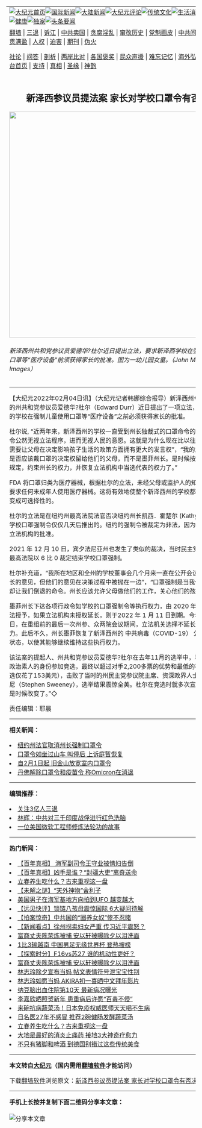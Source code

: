 <a name="1" id="1" target="_blank"></a><span id="1"></span>
<table align=center border="0"><tr><td colspan="2" VALIGN=TOP><a href="https://github.com/eltbxu3452/djy/blob/master/gb/nf1351518.md#1"><img src="https://raw.githubusercontent.com/eltbxu3452/www/master/t/djy/1.jpg" title="大纪元首页" alt="大纪元首页"></a><a href="https://github.com/eltbxu3452/djy/blob/master/gb/n24hr.md#1"><img src="https://raw.githubusercontent.com/eltbxu3452/www/master/t/djy/3.jpg" title="国际新闻" alt="国际新闻"></a><a href="https://github.com/eltbxu3452/djy/blob/master/gb/nsc413.md#1"><img src="https://raw.githubusercontent.com/eltbxu3452/www/master/t/djy/4.jpg" title="大陆新闻" alt="大陆新闻"></a><a href="https://github.com/eltbxu3452/djy/blob/master/gb/news392.md#1"><img src="https://raw.githubusercontent.com/eltbxu3452/www/master/t/djy/5.jpg" title="大纪元评论" alt="大纪元评论"></a><a href="https://github.com/eltbxu3452/djy/blob/master/gb/news2007.md#1"><img src="https://raw.githubusercontent.com/eltbxu3452/www/master/t/djy/6.jpg" title="传统文化" alt="传统文化"></a><a href="https://github.com/eltbxu3452/djy/blob/master/gb/news2008.md#1"><img src="https://raw.githubusercontent.com/eltbxu3452/www/master/t/djy/7.jpg" title="生活消费" alt="生活消费"></a><a href="https://github.com/eltbxu3452/djy/blob/master/gb/ncyule.md#1"><img src="https://raw.githubusercontent.com/eltbxu3452/www/master/t/djy/8.jpg" title="娱乐休闲" alt="娱乐休闲"></a><a href="https://github.com/eltbxu3452/djy/blob/master/gb/nsc1002.md#1"><img src="https://raw.githubusercontent.com/eltbxu3452/www/master/t/djy/9.jpg" title="健康" alt="健康"></a><a href="https://github.com/eltbxu3452/djy/blob/master/gb/nf6092.md#1"><img src="https://raw.githubusercontent.com/eltbxu3452/www/master/t/djy/10a.jpg" title="独家" alt="独家"></a><a href="https://github.com/eltbxu3452/djy/blob/master/gb/nf4514.md#1"><img src="https://raw.githubusercontent.com/eltbxu3452/www/master/t/djy/12a.jpg" title="头条要闻" alt="头条要闻"></a></td></tr>
<tr><td colspan="2" VALIGN=TOP><a target="_blank" href="https://github.com/eltbxu3452/www/blob/master/README.md?zsrh#1">翻墙</a> | <a target="_blank" href="https://github.com/eltbxu3452/djy/blob/master/gb/nf5657.md#1">三退</a> | <a target="_blank" href="https://github.com/eltbxu3452/djy/blob/master/gb/nf6124.md#1">诉江</a> | <a target="_blank" href="https://github.com/eltbxu3452/djy/blob/master/gb/nf1176117.md#1">中共卖国</a> | <a target="_blank" href="https://github.com/eltbxu3452/djy/blob/master/gb/nf5773.md#1">贪腐淫乱</a> | <a target="_blank" href="https://github.com/eltbxu3452/djy/blob/master/gb/nf1176115.md#1">窜改历史</a> | <a target="_blank" href="https://github.com/eltbxu3452/djy/blob/master/gb/nf1176107.md#1">党魁画皮</a> | <a target="_blank" href="https://github.com/eltbxu3452/djy/blob/master/gb/nf1320400.md#1">中共间谍</a> | <a target="_blank" href="https://github.com/eltbxu3452/djy/blob/master/gb/nf1176114.md#1">破坏传统</a> | <a target="_blank" href="https://github.com/eltbxu3452/ntdtv/blob/master/gb/prog447_1.md#1">恶贯满盈</a> | <a target="_blank" href="https://github.com/eltbxu3452/djy/blob/master/gb/ncid278.md#1">人权</a> | <a target="_blank" href="https://github.com/eltbxu3452/djy/blob/master/gb/nf1176111.md#1">迫害</a> | <a target="_blank" href="https://gitlab.com/szzdlab/mh-qikan/blob/master/README.md#1">期刊</a> | <a target="_blank" href="https://github.com/eltbxu3452/djy/blob/master/gb/nf5562.md#1">伪火</a></p><p><a target="_blank" href="https://github.com/eltbxu3452/djy/blob/master/gb/9p.md#1">社论</a> | <a target="_blank" href="https://github.com/eltbxu3452/djy/blob/master/gb/nf4378.md#1">问答</a> | <a target="_blank" href="https://github.com/eltbxu3452/djy/blob/master/gb/nf5792.md#1">剖析</a> | <a target="_blank" href="https://github.com/eltbxu3452/djy/blob/master/gb/nf5735.md#1">两岸比对</a> | <a target="_blank" href="https://github.com/eltbxu3452/djy/blob/master/gb/nf6119.md#1">各国褒奖</a> | <a target="_blank" href="https://github.com/eltbxu3452/djy/blob/master/gb/nf6120.md#1">民众声援</a> | <a target="_blank" href="https://github.com/eltbxu3452/djy/blob/master/gb/nf1188594.md#1">难忘记忆</a> | <a target="_blank" href="https://github.com/eltbxu3452/djy/blob/master/gb/nf3180.md#1">海外弘传</a> | <a target="_blank" href="https://github.com/eltbxu3452/djy/blob/master/gb/nf5410.md#1">万人上访</a> | <a target="_blank" href="https://github.com/eltbxu3452/www/blob/master/README.md?zsrh#1">平台首页</a> | <a target="_blank" href="https://github.com/eltbxu3452/djy/blob/master/gb/nf4386.md#1">支持</a> | <a target="_blank" href="https://github.com/eltbxu3452/djy/blob/master/gb/nf4389.md#1">真相</a> | <a target="_blank" href="https://github.com/eltbxu3452/djy/blob/master/gb/nf5790.md#1">圣缘</a> | <a target="_blank" href="https://github.com/eltbxu3452/djy/blob/master/gb/nf4786.md#1">神韵</a></td></tr>
<tr><td VALIGN=TOP width="626"><h2 align=center>新泽西参议员提法案 家长对学校口罩令有否决权</h2>
<img width="600" src="https://i.epochtimes.com/assets/uploads/2022/02/id13554119-GettyImages-1271757714-600x400.jpg" />
<h6>新泽西州共和党参议员爱德华?杜尔近日提出立法，要求新泽西学校在强制儿童使用口罩等“医疗设备”前须获得家长的批准。图为一幼儿园女童。（John Moore/Getty Images）
</h6>
<hr>
	<p>【大纪元2022年02月04日讯】（大纪元记者韩娜综合报导）<ahref="https://github.com/eltbxu3452/djy/blob/master/gb/tag/%E6%96%B0%E6%B3%BD%E8%A5%BF.md#1">新泽西</a>州今年1月新上任的州共和党参议员爱德华?杜尔（Edward Durr）近日提出了一项立法，要求新泽西州的学校在强制儿童使用口罩等“医疗设备”之前必须获得家长的批准。</p>
<p>杜尔说, “近两年来，<ahref="https://github.com/eltbxu3452/djy/blob/master/gb/tag/%E6%96%B0%E6%B3%BD%E8%A5%BF.md#1">新泽西</a>州的学校一直受到州长独裁式的口罩命令的约束，这些命令公然无视立法程序，进而无视人民的意愿。这就是为什么现在比以往任何时候都更需要让父母在决定影响孩子生活的政策方面拥有更大的发言权”，“我的立法将把孩子是否应该戴口罩的决定权留给他们的父母，而不是墨菲州长。是时候按照我们的宪法规定，约束州长的权力，并恢复立法机构中当选代表的权力了。”</p>
<p>FDA 将口罩归类为医疗器械，根据杜尔的立法，未经父母或监护人的知情同意，不得要求任何未成年人使用医疗器械。这将有效地使整个新泽西州的学校都可以将戴口罩变成可选择性的。</p>
<p>杜尔的立法是在纽约州最高法院法官否决纽约州长凯西．霍楚尔 (Kathy Hochul) 的学校口罩强制令仅仅几天后推出的。纽约的强制令被裁定为非法，因为它没有得到州立法机构的批准。</p>
<p>2021 年 12 月 10 日，宾夕法尼亚州也发生了类似的裁决，当时民主党占多数的州最高法院以 6 比 0 裁定结束学校口罩强制。</p>
<p>杜尔补充道，“我所在地区和全州的学校董事会几个月来一直在公开会议上听取有关家长的意见，但他们的意见在决策过程中被抛在一边”，“口罩强制是当我们本需前进时却让我们倒退的命令。州长应该允许父母做他们的工作，关心他们的孩子。”</p>
<p>墨菲州长下达各项行政令如学校的口罩强制令等执行权力，由 2020 年 6 月通过的立法授予，如果立法机构未授权延长，则于2022 年 1 月 11 日到期。今年 1 月 10 日，在重组前的最后一次州参、众两院会议期间，立法机关选择不延长这些执行权力。此后不久，州长墨菲恢复了新泽西州的 中共病毒（COVID-19） 公共卫生紧急状态，以使其能够继续维持这些执行权力。</p>
<p>该<ahref="https://github.com/eltbxu3452/djy/blob/master/gb/tag/%E6%B3%95%E6%A1%88.md#1">法案</a>的提起人、州共和党参议员爱德华?杜尔在去年11月的选举中，以卡车司机、政治素人的身份参加竞选，最终以超过对手2,200多票的优势和最低的花费（党内初选仅花了153美元），击败了当时的州民主党参议院主席、资深政界人士斯蒂芬?斯威尼（Stephen Sweeney），选举结果震惊全美。杜尔在竞选时就多次宣称，“新泽西，是时候改变了。”◇</p>
<p>责任编辑：耶晨</p>
	
<hr>


<strong>相关新闻：</strong>
<li><a href="https://github.com/eltbxu3452/djy/blob/master/gb/22/1/25/n13527742.md#1">纽约州法官取消州长强制口罩令</a></li>
<li><a href="https://github.com/eltbxu3452/djy/blob/master/gb/22/1/26/n13529900.md#1">口罩令如坐过山车 叫停后 上诉庭暂恢复</a></li>
<li><a href="https://github.com/eltbxu3452/djy/blob/master/gb/22/1/28/n13535559.md#1">自2月1日起  旧金山放宽室内口罩令</a></li>
<li><a href="https://github.com/eltbxu3452/djy/blob/master/gb/22/2/1/n13547200.md#1">丹佛解除口罩令和疫苗令 称Omicron在消退</a></li>
<hr>


<strong>编辑推荐：</strong>
<li><a href="https://github.com/upjkzu3674/djy/blob/master/gb/18/5/10/n10381511.md?dfh#1" target="_blank">关注3亿人三退</a></li><li><a href="https://github.com/tsiac2612/djy/blob/master/gb/19/5/23/n11275879.md#1" target="_blank">林辉：中共对三千印度战俘进行红色洗脑</a></li><li><a href="https://github.com/tsiac2612/djy/blob/master/gb/17/7/4/n9355207.md#1" target="_blank">一位美国微软工程师修炼法轮功的故事</a></li>
<hr>

<strong>热门新闻：</strong>
<li><a href="https://github.com/eltbxu3452/djy/blob/master/gb/22/1/27/n13534406.md#1">【百年真相】 海军副司令王守业被情妇告倒</a></li>
<li><a href="https://github.com/eltbxu3452/djy/blob/master/gb/22/1/18/n13513761.md#1">【百年真相】凶手是谁？“封疆大吏”离奇送命</a></li>
<li><a href="https://github.com/eltbxu3452/djy/blob/master/gb/22/1/28/n13536059.md#1">立春养生吃什么？古来重视这一盘</a></li>
<li><a href="https://github.com/eltbxu3452/djy/blob/master/gb/22/1/30/n13543055.md#1">【未解之谜】“天外神物”舍利子</a></li>
<li><a href="https://github.com/eltbxu3452/djy/blob/master/gb/22/1/29/n13538108.md#1">美国男子在海军基地方向拍到UFO 越变越大</a></li>
<li><a href="https://github.com/eltbxu3452/djy/blob/master/gb/22/2/2/n13551727.md#1">【远见快评】锁链八孩母震惊国际 6大疑问待解</a></li>
<li><a href="https://github.com/eltbxu3452/djy/blob/master/gb/22/2/3/n13553360.md#1">【拍案惊奇】中共国的“圈养女奴”惨不忍睹</a></li>
<li><a href="https://github.com/eltbxu3452/djy/blob/master/gb/22/2/2/n13551409.md#1">【新闻看点】徐州拐卖妇女严重 传习近平震怒？</a></li>
<li><a href="https://github.com/eltbxu3452/djy/blob/master/gb/22/1/31/n13545413.md#1">富商丈夫陈荣炼被捕 安以轩被曝除夕以泪洗面</a></li>
<li><a href="https://github.com/eltbxu3452/djy/blob/master/gb/22/2/1/n13547298.md#1">1比3输越南 中国男足无缘世界杯 登热搜榜</a></li>
<li><a href="https://github.com/eltbxu3452/djy/blob/master/gb/22/1/31/n13545226.md#1">【探索时分】F16vs苏27 谁的机动性更好？</a></li>
<li><a href="https://github.com/eltbxu3452/djy/blob/master/gb/22/1/31/n13545413.md#1">富商丈夫陈荣炼被捕 安以轩被曝除夕以泪洗面</a></li>
<li><a href="https://github.com/eltbxu3452/djy/blob/master/gb/22/1/31/n13545279.md#1">林志玲除夕宣布当妈 帖文表情符号泄宝宝性别</a></li>
<li><a href="https://github.com/eltbxu3452/djy/blob/master/gb/22/2/2/n13548661.md#1">林志玲如愿当妈 AKIRA初一喜晒中文拜年影片</a></li>
<li><a href="https://github.com/eltbxu3452/djy/blob/master/gb/22/2/2/n13551253.md#1">纳豆脑出血住院第10天 最新病况曝光</a></li>
<li><a href="https://github.com/eltbxu3452/djy/blob/master/gb/22/2/2/n13551124.md#1">李嘉欣晒照贺新年 患重病后许愿“百毒不侵”</a></li>
<li><a href="https://github.com/eltbxu3452/djy/blob/master/gb/22/1/29/n13538873.md#1">来碗抗病蔬菜汤！日本免疫权威医师天天喝不生病</a></li>
<li><a href="https://github.com/eltbxu3452/djy/blob/master/gb/22/1/29/n13539333.md#1">日名医27年不感冒 推荐2碗健肠发酵蔬菜汤</a></li>
<li><a href="https://github.com/eltbxu3452/djy/blob/master/gb/22/1/28/n13536059.md#1">立春养生吃什么？古来重视这一盘</a></li>
<li><a href="https://github.com/eltbxu3452/djy/blob/master/gb/22/1/27/n13532003.md#1">大地是最好的消炎止痛药 接地3大神奇疗愈力</a></li>
<li><a href="https://github.com/eltbxu3452/djy/blob/master/gb/22/1/31/n13545053.md#1">不只有猪脚和啤酒 到德国别错过这些传统美食</a></li>
<hr>

<strong>本文转自<a href="https://www.epochtimes.com">大纪元</a>（国内需用<a href="https://github.com/eltbxu3452/www/blob/master/README.md#8">翻墙软件</a>才能访问）</strong><p>下载<a href="https://github.com/eltbxu3452/www/blob/master/README.md#8">翻墙软件</a>浏览原文：<a href="https://www.epochtimes.com/gb/22/2/3/n13553869.htm">新泽西参议员提法案 家长对学校口罩令有否决权</a></p><hr>

<strong>手机上长按并复制下面二维码分享本文章：</strong><br><br><img src="https://chart.apis.google.com/chart?cht=qr&chs=240x240&choe=UTF-8&chld=M|2&chl=https://github.com/eltbxu3452/djy/blob/master/gb/22/2/3/n13553869.md%231" title="分享本文章"></td><td VALIGN=TOP><a href="https://github.com/eltbxu3452/djy/blob/master/gb/16/1/21/n4622075.md?dfh#1" target="_blank"><img src="https://raw.githubusercontent.com/eltbxu3452/djy/master/gb/300/wei-f1.jpg" title="中共的伪火骗局"  alt="中共的伪火骗局"></a><br><a href="https://github.com/eltbxu3452/www/blob/master/README.md?dfh#9" target="_blank"><img src="https://raw.githubusercontent.com/eltbxu3452/djy/master/gb/300/yong-h.jpg" title="永恒的见证"  alt="永恒的见证"></a><br><a href="https://github.com/eltbxu3452/djy/blob/master/gb/13/9/29/n3974789.md?dfh#1" target="_blank"><img src="https://raw.githubusercontent.com/eltbxu3452/djy/master/gb/300/shang-lnz.jpg" title="善良女子被中共投男牢"  alt="善良女子被中共投男牢"></a><br><a href="https://github.com/eltbxu3452/djy/blob/master/gb/16/3/16/n4663449.md?dfh#1" target="_blank"><img src="https://raw.githubusercontent.com/eltbxu3452/djy/master/gb/300/huo-z3.jpg" title="警卫目击活摘器官"  alt="警卫目击活摘器官"></a><br><a href="https://github.com/eltbxu3452/djy/blob/master/gb/16/8/7/n8177641.md?dfh#1" target="_blank"><img src="https://raw.githubusercontent.com/eltbxu3452/djy/master/gb/300/huo-z4.jpg" title="证人描述活摘恐怖"  alt="证人描述活摘恐怖"></a><br><a href="https://github.com/eltbxu3452/djy/blob/master/gb/10/4/19/n2881569.md?dfh#1" target="_blank"><img src="https://raw.githubusercontent.com/eltbxu3452/djy/master/gb/300/huo-z1.jpg" title="揭开活摘器官黑幕"  alt="揭开活摘器官黑幕"></a><br><a href="https://github.com/eltbxu3452/djy/blob/master/gb/10/11/7/n3077476.md?dfh#1" target="_blank"><img src="https://raw.githubusercontent.com/eltbxu3452/djy/master/gb/300/ma-ks.jpg" title="马克思的成魔之路"  alt="马克思的成魔之路"></a><br><a href="https://github.com/eltbxu3452/djy/blob/master/gb/14/6/9/n4173977.md?dfh#1" target="_blank"><img src="https://raw.githubusercontent.com/eltbxu3452/djy/master/gb/300/chang-zs.jpg" title="藏字石 蕴天机"  alt="藏字石 蕴天机"></a><br><a href="https://github.com/eltbxu3452/djy/blob/master/gb/18/5/10/n10381511.md?dfh#1" target="_blank"><img src="https://raw.githubusercontent.com/eltbxu3452/djy/master/gb/300/st1.jpg" title="关注三亿人三退"  alt="关注三亿人三退"></a><br><a href="https://github.com/eltbxu3452/djy/blob/master/gb/18/3/21/n10237682.md?dfh#1" target="_blank"><img src="https://raw.githubusercontent.com/eltbxu3452/djy/master/gb/300/jie-t.jpg" title="解体中共复兴中华"  alt="解体中共复兴中华"></a><br><a href="https://github.com/eltbxu3452/djy/blob/master/gb/9/2/9/n2422991.md?dfh#1" target="_blank"><img src="https://raw.githubusercontent.com/eltbxu3452/djy/master/gb/300/gao-zs.jpg" title="中共迫害良心律师"  alt="中共迫害良心律师"></a><br><a href="https://github.com/eltbxu3452/djy/blob/master/gb/18/12/9/n10900044.md?dfh#1" target="_blank"><img src="https://raw.githubusercontent.com/eltbxu3452/djy/master/gb/300/sj1.jpg" title="三百多万人举报江泽民"  alt="三百多万人举报江泽民"></a><br><a href="https://github.com/eltbxu3452/djy/blob/master/gb/18/8/28/n10672014.md?dfh#1" target="_blank"><img src="https://raw.githubusercontent.com/eltbxu3452/djy/master/gb/300/sj2.jpg" title="这些官员为何起诉江泽民"  alt="这些官员为何起诉江泽民"></a><br><a href="https://github.com/eltbxu3452/djy/blob/master/gb/8/12/18/n2367165.md?dfh#1" target="_blank"><img src="https://raw.githubusercontent.com/eltbxu3452/djy/master/gb/300/liangan.jpg" title="海峡两岸的强烈对比"  alt="海峡两岸的强烈对比"></a><br><a href="https://github.com/eltbxu3452/djy/blob/master/gb/15/12/10/n4593139.md?dfh#1" target="_blank"><img src="https://raw.githubusercontent.com/eltbxu3452/djy/master/gb/300/jia-ndzl.jpg" title="加拿大总理的贺信"  alt="加拿大总理的贺信"></a><br><a href="https://github.com/eltbxu3452/djy/blob/master/gb/11/6/17/n3289382.md?dfh#1" target="_blank"><img src="https://raw.githubusercontent.com/eltbxu3452/djy/master/gb/300/xiao-wd.jpg" title="探寻真相兼听则明"  alt="探寻真相兼听则明"></a><br><a href="https://github.com/eltbxu3452/djy/blob/master/gb/18/10/27/n10812623.md?dfh#1" target="_blank"><img src="https://raw.githubusercontent.com/eltbxu3452/djy/master/gb/300/yindu.jpg" title="印度媒体报道东方"  alt="印度媒体报道东方"></a><br><a href="https://github.com/eltbxu3452/djy/blob/master/gb/18/6/9/n10469652.md?dfh#1" target="_blank"><img src="https://raw.githubusercontent.com/eltbxu3452/djy/master/gb/300/xie-j.jpg" title="不一样的海外校园"  alt="不一样的海外校园"></a><br><a href="https://github.com/eltbxu3452/djy/blob/master/gb/7/4/5/n1669415.md?dfh#1" target="_blank"><img src="https://raw.githubusercontent.com/eltbxu3452/djy/master/gb/300/li-up.jpg" title="从大师到徒弟的传奇"  alt="从大师到徒弟的传奇"></a><br><a href="https://github.com/eltbxu3452/djy/blob/master/gb/17/5/26/n9191512.md?dfh#1" target="_blank"><img src="https://raw.githubusercontent.com/eltbxu3452/djy/master/gb/300/zfl2.jpg" title="亿万人与东方一本奇书"  alt="亿万人与东方一本奇书"></a><br><a href="https://github.com/eltbxu3452/djy/blob/master/gb/13/11/27/n4020290.md?dfh#1" target="_blank"><img src="https://raw.githubusercontent.com/eltbxu3452/djy/master/gb/300/zhen-h.jpg" title="大陆见不到的震撼场面"  alt="大陆见不到的震撼场面"></a><br><a href="https://github.com/eltbxu3452/djy/blob/master/gb/15/7/17/n4482910.md?dfh#1" target="_blank"><img src="https://raw.githubusercontent.com/eltbxu3452/djy/master/gb/300/dalu-sk.jpg" title="人心向善 大陆当初盛况"  alt="人心向善 大陆当初盛况"></a><br><a href="https://github.com/eltbxu3452/djy/blob/master/gb/19/1/5/n10955468.md?dfh#1" target="_blank"><img src="https://raw.githubusercontent.com/eltbxu3452/djy/master/gb/300/zfl1.jpg" title="追寻真理 这书讲什么"  alt="追寻真理 这书讲什么"></a><br><a href="https://github.com/eltbxu3452/www/blob/master/README.md?dfh#1" target="_blank"><img src="https://raw.githubusercontent.com/eltbxu3452/djy/master/gb/300/fq1.jpg" title="下载免费翻墙软件"  alt="下载免费翻墙软件"></a><br></td></tr></table>

